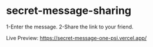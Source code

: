 # secret-message-sharing
1-Enter the message.
2-Share the link to your friend.

Live Preview: https://secret-message-one-psi.vercel.app/
